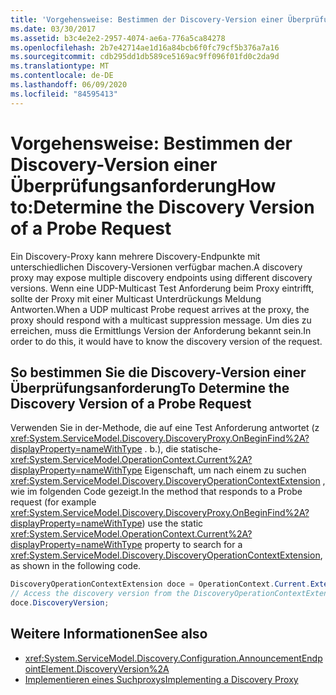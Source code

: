 ```yaml
---
title: 'Vorgehensweise: Bestimmen der Discovery-Version einer Überprüfungsanforderung'
ms.date: 03/30/2017
ms.assetid: b3c4e2e2-2957-4074-ae6a-776a5ca84278
ms.openlocfilehash: 2b7e42714ae1d16a84bcb6f0fc79cf5b376a7a16
ms.sourcegitcommit: cdb295dd1db589ce5169ac9ff096f01fd0c2da9d
ms.translationtype: MT
ms.contentlocale: de-DE
ms.lasthandoff: 06/09/2020
ms.locfileid: "84595413"
---
```

# <a name="how-todetermine-the-discovery-version-of-a-probe-request"></a><span data-ttu-id="c01bb-102">Vorgehensweise: Bestimmen der Discovery-Version einer Überprüfungsanforderung</span><span class="sxs-lookup"><span data-stu-id="c01bb-102">How to:Determine the Discovery Version of a Probe Request</span></span>

<span data-ttu-id="c01bb-103">Ein Discovery-Proxy kann mehrere Discovery-Endpunkte mit unterschiedlichen Discovery-Versionen verfügbar machen.</span><span class="sxs-lookup"><span data-stu-id="c01bb-103">A discovery proxy may expose multiple discovery endpoints using different discovery versions.</span></span> <span data-ttu-id="c01bb-104">Wenn eine UDP-Multicast Test Anforderung beim Proxy eintrifft, sollte der Proxy mit einer Multicast Unterdrückungs Meldung Antworten.</span><span class="sxs-lookup"><span data-stu-id="c01bb-104">When a UDP multicast Probe request arrives at the proxy, the proxy should respond with a multicast suppression message.</span></span> <span data-ttu-id="c01bb-105">Um dies zu erreichen, muss die Ermittlungs Version der Anforderung bekannt sein.</span><span class="sxs-lookup"><span data-stu-id="c01bb-105">In order to do this, it would have to know the discovery version of the request.</span></span>

## <a name="to-determine-the-discovery-version-of-a-probe-request"></a><span data-ttu-id="c01bb-106">So bestimmen Sie die Discovery-Version einer Überprüfungsanforderung</span><span class="sxs-lookup"><span data-stu-id="c01bb-106">To Determine the Discovery Version of a Probe Request</span></span>

<span data-ttu-id="c01bb-107">Verwenden Sie in der-Methode, die auf eine Test Anforderung antwortet (z <xref:System.ServiceModel.Discovery.DiscoveryProxy.OnBeginFind%2A?displayProperty=nameWithType> . b.), die statische- <xref:System.ServiceModel.OperationContext.Current%2A?displayProperty=nameWithType> Eigenschaft, um nach einem zu suchen <xref:System.ServiceModel.Discovery.DiscoveryOperationContextExtension> , wie im folgenden Code gezeigt.</span><span class="sxs-lookup"><span data-stu-id="c01bb-107">In the method that responds to a Probe request (for example <xref:System.ServiceModel.Discovery.DiscoveryProxy.OnBeginFind%2A?displayProperty=nameWithType>) use the static <xref:System.ServiceModel.OperationContext.Current%2A?displayProperty=nameWithType> property to search for a <xref:System.ServiceModel.Discovery.DiscoveryOperationContextExtension>, as shown in the following code.</span></span>

```csharp
DiscoveryOperationContextExtension doce = OperationContext.Current.Extensions.Find<DiscoveryOperationContextExtension>();
// Access the discovery version from the DiscoveryOperationContextExtension
doce.DiscoveryVersion;
```

## <a name="see-also"></a><span data-ttu-id="c01bb-108">Weitere Informationen</span><span class="sxs-lookup"><span data-stu-id="c01bb-108">See also</span></span>

- <xref:System.ServiceModel.Discovery.Configuration.AnnouncementEndpointElement.DiscoveryVersion%2A>
- [<span data-ttu-id="c01bb-109">Implementieren eines Suchproxys</span><span class="sxs-lookup"><span data-stu-id="c01bb-109">Implementing a Discovery Proxy</span></span>](implementing-a-discovery-proxy.md)
